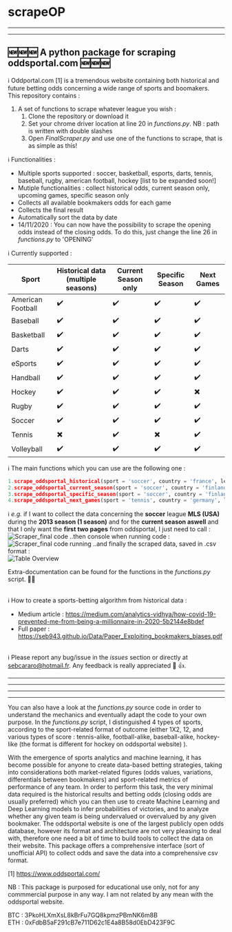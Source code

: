 # scrapeOP
--------------------------------------------------------------------------------------------------------------------------------------------------------------------------------
----------------------------------------------------------------------------------------------------------------------------------------------------------------------------------------------------------------------------------------------------------------------------------------------------------------------------------------------------------------
:new::new::new: A python package for scraping oddsportal.com :new::new::new: <br/>
------------------------------------------------------------------------------------------------------------------------------------------------------------------------------------------------------------------------------------------------------------------------------------------------------------------------------------------------------------------------------------------------------------------------------------------------------------------------------------------------------------------------------------------------

:information_source: Oddportal.com [1] is a tremendous website containing both historical and future betting odds concerning a wide range of sports and boomakers. <br />
This repository contains : <br /> 
1. A set of functions to scrape whatever league you wish : 
    1. Clone the repository or download it 
    2. Set your chrome driver location at line 20 in *functions.py*. NB : path is written with double slashes
    2. Open *FinalScraper.py* and use one of the functions to scrape, that is as simple as this!

:information_source: Functionalities :
- Multiple sports supported : soccer, basketball, esports, darts, tennis, baseball, rugby, american football, hockey [list to be expanded soon!]
- Mutiple functionalities : collect historical odds, current season only, upcoming games, specific season only
- Collects all available bookmakers odds for each game
- Collects the final result
- Automatically sort the data by date 
- 14/11/2020 : You can now have the possibility to scrape the opening odds instead of the closing odds. To do this, just change the line 26 in *functions.py* to 'OPENING'<br />

:information_source: Currently supported : <br />

Sport | Historical data (multiple seasons) | Current Season only | Specific Season | Next Games 
------------ | ------------- | ------------ | ------------- | -------------
American Football | :heavy_check_mark: | :heavy_check_mark: | :heavy_check_mark: | :heavy_check_mark:
Baseball | :heavy_check_mark: | :heavy_check_mark: | :heavy_check_mark: | :heavy_check_mark:
Basketball | :heavy_check_mark: | :heavy_check_mark: | :heavy_check_mark: | :heavy_check_mark:
Darts | :heavy_check_mark: | :heavy_check_mark: | :heavy_check_mark: | :heavy_check_mark:
eSports | :heavy_check_mark: | :heavy_check_mark: | :heavy_check_mark: | :heavy_check_mark:
Handball | :heavy_check_mark: | :heavy_check_mark: | :heavy_check_mark: | :heavy_check_mark:
Hockey | :heavy_check_mark: | :heavy_check_mark: | :heavy_check_mark: | :heavy_multiplication_x:
Rugby | :heavy_check_mark: | :heavy_check_mark: | :heavy_check_mark: | :heavy_check_mark:
Soccer | :heavy_check_mark: | :heavy_check_mark: | :heavy_check_mark: | :heavy_check_mark:
Tennis | :heavy_multiplication_x: | :heavy_check_mark: | :heavy_multiplication_x: | :heavy_check_mark:
Volleyball | :heavy_check_mark: | :heavy_check_mark: | :heavy_check_mark: | :heavy_check_mark:

:information_source: The main functions which you can use are the following one : <br />
```python
1.scrape_oddsportal_historical(sport = 'soccer', country = 'france', league = 'ligue-1', start_season = '2010-2011', nseasons = 5, current_season = 'yes', max_page = 25)
2.scrape_oddsportal_current_season(sport = 'soccer', country = 'finland', league = 'veikkausliiga', season = '2020', max_page = 25)
3.scrape_oddsportal_specific_season(sport = 'soccer', country = 'finland', league = 'veikkausliiga', season = '2019', max_page = 25)
4.scrape_oddsportal_next_games(sport = 'tennis', country = 'germany', league = 'exhibition-bett1-aces-berlin-women', season = '2020') 
```
:information_source: *e.g.* if I want to collect the data concerning the **soccer** league **MLS (USA)** during the **2013 season (1 season)** and for the **current season aswell** and that I only want the **first two pages** from oddsportal, I just need to call : <br/>
![Scraper_final code](Screenshots/ScreenshotCode.PNG)
..then console when running code : <br/>
![Scraper_final code running](Screenshots/ScreenshotRunning.PNG)
..and finally the scraped data, saved in .csv format : <br/>
![Table Overview](Screenshots/ScreenshotTable.PNG) <br/>

Extra-documentation can be found for the functions in the *functions.py* script. :100::100: <br/><br/>

:information_source: How to create a sports-betting algorithm from historical data : </br>
- Medium article : https://medium.com/analytics-vidhya/how-covid-19-prevented-me-from-being-a-millionnaire-in-2020-5b2144e8bdef </br>
- Full paper : https://seb943.github.io/Data/Paper_Exploiting_bookmakers_biases.pdf </br> </br>

:information_source: Please report any bug/issue in the *issues* section or directly at sebcararo@hotmail.fr. Any feedback is really appreciated :speech_balloon: :+1:. </br>


------------------------------------------------------------------------------------------------------------------------------------------------------------------------------
------------------------------------------------------------------------------------------------------------------------------------------------------------------------------
------------------------------------------------------------------------------------------------------------------------------------------------------------------------------
------------------------------------------------------------------------------------------------------------------------------------------------------------------------------
You can also have a look at the *functions.py* source code in order to understand the mechanics and eventually adapt the code to your own purpose. In the *functions.py* script, I distinguished 4 types of sports, according to the sport-related format of outcome (either 1X2, 12, and various types of score : tennis-alike, football-alike, baseball-alike, hockey-like (the format is different for hockey on oddsportal website) ). <br />

With the emergence of sports analytics and machine learning, it has become possible for anyone to create data-based betting strategies, taking into considerations both market-related figures (odds values, variations, differentials between bookmakers) and sport-related metrics of performance of any team. In order to perform this task, the very minimal data required is the historical results and betting odds (closing odds are usually preferred) which you can then use to create Machine Learning and Deep Learning models to infer probabilities of victories, and to analyze whether any given team is being undervalued or overvalued by any given bookmaker. The oddsportal website is one of the largest publicly open odds database, however its format and architecture are not very pleasing to deal with, therefore one need a bit of time to build tools to collect the data on their website. This package offers a comprehensive interface (sort of unofficial API) to collect odds and save the data into a comprehensive csv format. <br />

[1] https://www.oddsportal.com/ <br />

NB : This package is purposed for educational use only, not for any commmercial purpose in any way. I am not related by any mean with the oddsportal website. <br/>

BTC : 3PkoHLXmXsL8kBrFu7GQ8kpmzPBmNK6m8B <br/>
ETH : 0xFdbB5aF291cB7e711D62c1E4a8B58d0EbD423F9C

